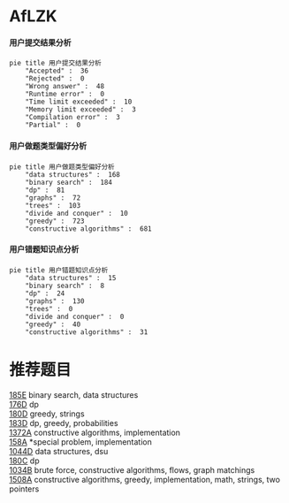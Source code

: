 # AfLZK

<!-- tabs:start -->



#### **用户提交结果分析**

```mermaid
pie title 用户提交结果分析
    "Accepted" :  36
    "Rejected" :  0
    "Wrong answer" :  48
    "Runtime error" :  0
    "Time limit exceeded" :  10
    "Memory limit exceeded" :  3
    "Compilation error" :  3
    "Partial" :  0
```

#### **用户做题类型偏好分析**

```mermaid
pie title 用户做题类型偏好分析
    "data structures" :  168
    "binary search" :  184
    "dp" :  81
    "graphs" :  72
    "trees" :  103
    "divide and conquer" :  10
    "greedy" :  723
    "constructive algorithms" :  681
```
#### **用户错题知识点分析**

```mermaid
pie title 用户错题知识点分析
    "data structures" :  15
    "binary search" :  8
    "dp" :  24
    "graphs" :  130
    "trees" :  0
    "divide and conquer" :  0
    "greedy" :  40
    "constructive algorithms" :  31
```



<!-- tabs:end -->
# 推荐题目
[185E](https://codeforces.com/contest/185/problem/E)		binary search,
                        data structures		  
[176D](https://codeforces.com/contest/176/problem/D)		dp		  
[180D](https://codeforces.com/contest/180/problem/D)		greedy,
                        strings		  
[183D](https://codeforces.com/contest/183/problem/D)		dp,
                        greedy,
                        probabilities		  
[1372A](https://codeforces.com/contest/1372/problem/A)		constructive algorithms,
                        implementation		  
[158A](https://codeforces.com/contest/158/problem/A)		*special problem,
                        implementation		  
[1044D](https://codeforces.com/contest/1044/problem/D)		data structures,
                        dsu		  
[180C](https://codeforces.com/contest/180/problem/C)		dp		  
[1034B](https://codeforces.com/contest/1034/problem/B)		brute force,
                        constructive algorithms,
                        flows,
                        graph matchings		  
[1508A](https://codeforces.com/contest/1508/problem/A)		constructive algorithms,
                        greedy,
                        implementation,
                        math,
                        strings,
                        two pointers		  
